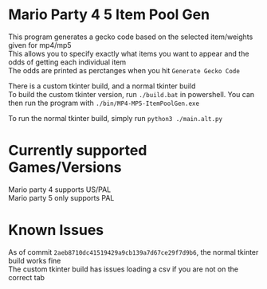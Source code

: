 # Mario Party 4 5 Item Pool Gen
This program generates a gecko code based on the selected item/weights given for mp4/mp5<br>
This allows you to specify exactly what items you want to appear and the odds of getting each individual item<br>
The odds are printed as perctanges when you hit `Generate Gecko Code`<br>

There is a custom tkinter build, and a normal tkinter build<br>
To build the custom tkinter version, run `./build.bat` in powershell. You can then run the program with `./bin/MP4-MP5-ItemPoolGen.exe`<br>

To run the normal tkinter build, simply run `python3 ./main.alt.py`<br>

# Currently supported Games/Versions
Mario party 4 supports US/PAL<br>
Mario party 5 only supports PAL<br>

# Known Issues
As of commit `2aeb8710dc41519429a9cb139a7d67ce29f7d9b6`, the normal tkinter build works fine<br>
The custom tkinter build has issues loading a csv if you are not on the correct tab<br>
